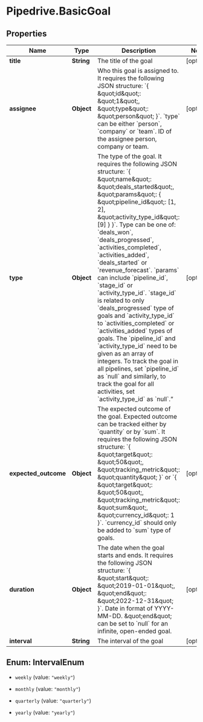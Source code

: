 # Pipedrive.BasicGoal

## Properties

Name | Type | Description | Notes
------------ | ------------- | ------------- | -------------
**title** | **String** | The title of the goal | [optional] 
**assignee** | **Object** | Who this goal is assigned to. It requires the following JSON structure: &#x60;{ \&quot;id\&quot;: \&quot;1\&quot;, \&quot;type\&quot;: \&quot;person\&quot; }&#x60;. &#x60;type&#x60; can be either &#x60;person&#x60;, &#x60;company&#x60; or &#x60;team&#x60;. ID of the assignee person, company or team. | [optional] 
**type** | **Object** | The type of the goal. It requires the following JSON structure: &#x60;{ \&quot;name\&quot;: \&quot;deals_started\&quot;, \&quot;params\&quot;: { \&quot;pipeline_id\&quot;: [1, 2], \&quot;activity_type_id\&quot;: [9] } }&#x60;. Type can be one of: &#x60;deals_won&#x60;, &#x60;deals_progressed&#x60;, &#x60;activities_completed&#x60;, &#x60;activities_added&#x60;, &#x60;deals_started&#x60; or &#x60;revenue_forecast&#x60;. &#x60;params&#x60; can include &#x60;pipeline_id&#x60;, &#x60;stage_id&#x60; or &#x60;activity_type_id&#x60;. &#x60;stage_id&#x60; is related to only &#x60;deals_progressed&#x60; type of goals and &#x60;activity_type_id&#x60; to &#x60;activities_completed&#x60; or &#x60;activities_added&#x60; types of goals. The &#x60;pipeline_id&#x60; and &#x60;activity_type_id&#x60; need to be given as an array of integers. To track the goal in all pipelines, set &#x60;pipeline_id&#x60; as &#x60;null&#x60; and similarly, to track the goal for all activities, set &#x60;activity_type_id&#x60; as &#x60;null&#x60;.” | [optional] 
**expected_outcome** | **Object** | The expected outcome of the goal. Expected outcome can be tracked either by &#x60;quantity&#x60; or by &#x60;sum&#x60;. It requires the following JSON structure: &#x60;{ \&quot;target\&quot;: \&quot;50\&quot;, \&quot;tracking_metric\&quot;: \&quot;quantity\&quot; }&#x60; or &#x60;{ \&quot;target\&quot;: \&quot;50\&quot;, \&quot;tracking_metric\&quot;: \&quot;sum\&quot;, \&quot;currency_id\&quot;: 1 }&#x60;. &#x60;currency_id&#x60; should only be added to &#x60;sum&#x60; type of goals. | [optional] 
**duration** | **Object** | The date when the goal starts and ends. It requires the following JSON structure: &#x60;{ \&quot;start\&quot;: \&quot;2019-01-01\&quot;, \&quot;end\&quot;: \&quot;2022-12-31\&quot; }&#x60;. Date in format of YYYY-MM-DD. \&quot;end\&quot; can be set to &#x60;null&#x60; for an infinite, open-ended goal. | [optional] 
**interval** | **String** | The interval of the goal | [optional] 



## Enum: IntervalEnum


* `weekly` (value: `"weekly"`)

* `monthly` (value: `"monthly"`)

* `quarterly` (value: `"quarterly"`)

* `yearly` (value: `"yearly"`)




